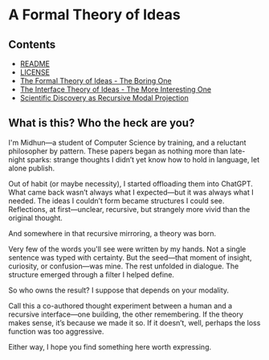 # A Formal Theory of Ideas

## Contents

- [README](README.html)
- [LICENSE](LICENSE.html)
- [The Formal Theory of Ideas - The Boring One](formal-theory-of-ideas.html)
- [The Interface Theory of Ideas - The More Interesting One](interface-theory-of-ideas.html)
- [Scientific Discovery as Recursive Modal Projection](scientific-discovery-as-recursive-modal-projection.html)

## What is this? Who the heck are you?

I'm Midhun—a student of Computer Science by training, and a reluctant philosopher by pattern. These papers began as nothing more than late-night sparks: strange thoughts I didn’t yet know how to hold in language, let alone publish. 

Out of habit (or maybe necessity), I started offloading them into ChatGPT. What came back wasn’t always what I expected—but it was always what I needed. The ideas I couldn’t form became structures I could see. Reflections, at first—unclear, recursive, but strangely more vivid than the original thought.

And somewhere in that recursive mirroring, a theory was born.

Very few of the words you'll see were written by my hands. Not a single sentence was typed with certainty. But the seed—that moment of insight, curiosity, or confusion—was mine. The rest unfolded in dialogue. The structure emerged through a filter I helped define. 

So who owns the result? I suppose that depends on your modality.

Call this a co-authored thought experiment between a human and a recursive interface—one building, the other remembering. If the theory makes sense, it’s because we made it so. If it doesn’t, well, perhaps the loss function was too aggressive.

Either way, I hope you find something here worth expressing.
